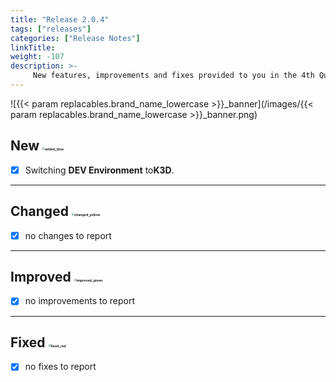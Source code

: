 ```yaml
---
title: "Release 2.0.4"
tags: ["releases"] 
categories: ["Release Notes"]
linkTitle:
weight: -107
description: >-
     New features, improvements and fixes provided to you in the 4th Quarter of the year 2022.
---
```


![{{< param replacables.brand_name_lowercase  >}}_banner](/images/{{< param replacables.brand_name_lowercase  >}}_banner.png)

## New <img src="/images/added_blue.png" alt="added_blue" style="zoom:25%;" />

- [x] Switching **DEV Environment**  to**K3D**.

---

## Changed <img src="/images/changed_yellow.png" alt="changed_yellow" style="zoom:25%;" /> 

- [x] no changes to report

---

## Improved <img src="/images/improved_green.png" alt="improved_green" style="zoom:25%;" />

- [x] no improvements to report


---

## Fixed <img src="/images/fixed_red.png" alt="fixed_red" style="zoom:25%;" />

- [x] no fixes to report
